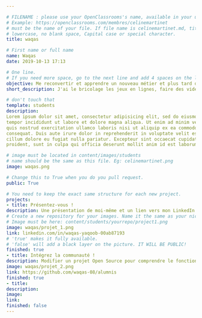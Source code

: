 ```yaml
---

# FILENAME : please use your OpenClassrooms's name, available in your url.
# Example: https://openclassrooms.com/membres/celinemartinet
# must be the name of your file. If file name is celinemartinet.md, title is celinemartinet.
# lowercase, no blank space, Capital case or special character.
title: waqas

# First name or full name
name: Waqas
date: 2019-10-13 17:13

# One line.
# If you need more space, go to the next line and add 4 spaces on the left, as in 'description'.
objective: Me reconvertir et apprendre un nouveau métier et plus tard devenir freelance et crée mes propres applis.
short_description: J'ai le bricolage les jeux en lignes, faire des vidéo et des montages. Apprendre de nouvelles choses.

# don't touch that
template: students
description:
Lorem ipsum dolor sit amet, consectetur adipisicing elit, sed do eiusmod
tempor incididunt ut labore et dolore magna aliqua. Ut enim ad minim veniam,
quis nostrud exercitation ullamco laboris nisi ut aliquip ex ea commodo
consequat. Duis aute irure dolor in reprehenderit in voluptate velit esse
cillum dolore eu fugiat nulla pariatur. Excepteur sint occaecat cupidatat non
proident, sunt in culpa qui officia deserunt mollit anim id est laborum.

# image must be located in content/images/students
# name should be the same as this file. Eg: celinemartinet.png
image: waqas.png

# Change this to True when you do you pull request.
public: True

# You need to keep the exact same structure for each new project.
projects:
- title: Présentez-vous !
description: Une présentation de moi-même et un lien vers mon LinkedIn.
# Create a new repository for your images. Name it the same as your nickname and profile picture.
# Image must be here: content/students/yourrepo/project1.png
image: waqas/projet_1.png
link: linkedin.com/in/waqas-yaqoob-00ab87193 
# 'true' makes it fully available.
# 'false' will add a black layer on the picture. IT WILL BE PUBLIC!
finished: true
- title: Intégrez la communauté !
description: Modifier un projet Open Source pour comprendre le fonctionnement de Git, de Github et des pull requests. 
image: waqas/projet_2.png
link: https://github.com/waqas-08/alumnis
finished: true
- title: 
description:
image: 
link: 
finished: false
---
```

